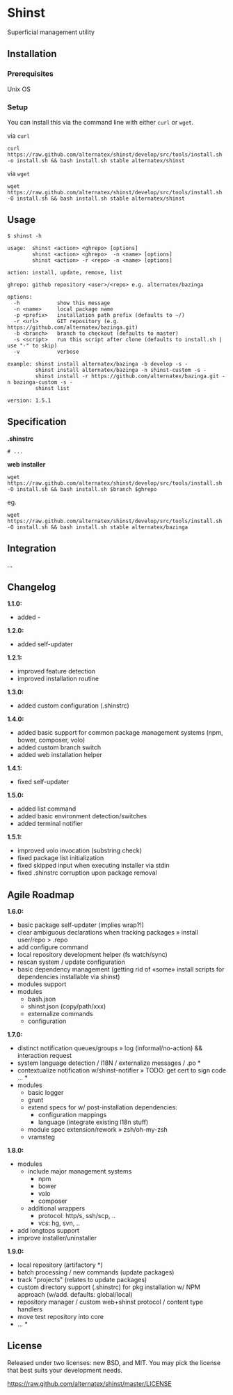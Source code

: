 Shinst
=============

Superficial management utility

Installation
------------

### Prerequisites

Unix OS

### Setup

You can install this via the command line with either `curl` or `wget`.

via `curl`

`curl https://raw.github.com/alternatex/shinst/develop/src/tools/install.sh -o install.sh && bash install.sh stable alternatex/shinst`

via `wget`

`wget https://raw.github.com/alternatex/shinst/develop/src/tools/install.sh -O install.sh && bash install.sh stable alternatex/shinst`

Usage
-------------

```shell
$ shinst -h

usage:  shinst <action> <ghrepo> [options]
        shinst <action> <ghrepo>  -n <name> [options]
        shinst <action> -r <repo> -n <name> [options]

action: install, update, remove, list

ghrepo: github repository <user>/<repo> e.g. alternatex/bazinga

options:
  -h            show this message        
  -n <name>     local package name
  -p <prefix>   installation path prefix (defaults to ~/)
  -r <url>      GIT repository (e.g. https://github.com/alternatex/bazinga.git)
  -b <branch>   branch to checkout (defaults to master)
  -s <script>   run this script after clone (defaults to install.sh | use "-" to skip)
  -v            verbose

example: shinst install alternatex/bazinga -b develop -s -
         shinst install alternatex/bazinga -n shinst-custom -s -
         shinst install -r https://github.com/alternatex/bazinga.git -n bazinga-custom -s -
         shinst list

version: 1.5.1
```

Specification
-------------

**.shinstrc**

```shell
# ...
```

**web installer**

`wget https://raw.github.com/alternatex/shinst/develop/src/tools/install.sh -O install.sh && bash install.sh $branch $ghrepo`

eg.

`wget https://raw.github.com/alternatex/shinst/develop/src/tools/install.sh -O install.sh && bash install.sh stable alternatex/bazinga`

Integration
-----------
...

Changelog
-------------
**1.1.0:**
- added -

**1.2.0:**
- added self-updater

**1.2.1:**
- improved feature detection
- improved installation routine

**1.3.0:**
- added custom configuration (.shinstrc)

**1.4.0:**
- added basic support for common package management systems (npm, bower, composer, volo)
- added custom branch switch
- added web installation helper

**1.4.1:**
- fixed self-updater

**1.5.0:**
- added list command
- added basic environment detection/switches
- added terminal notifier

**1.5.1:**
- improved volo invocation (substring check)
- fixed package list initialization
- fixed skipped input when executing installer via stdin
- fixed .shinstrc corruption upon package removal

Agile Roadmap
-------------
**1.6.0:**
- basic package self-updater (implies wrap?!)
- clear ambiguous declarations when tracking packages » install user/repo > .repo
- add configure command  
- local repository development helper (fs watch/sync)
- rescan system / update configuration 
- basic dependency management (getting rid of «some» install scripts for dependencies installable via shinst)
- modules support
- modules
  - bash.json
  - shinst.json (copy/path/xxx)
  - externalize commands 
  - configuration 

**1.7.0:**
- distinct notification queues/groups » log (informal/no-action) && interaction request 
- system language detection / l18N / externalize messages / .po \*
- contextualize notification w/shinst-notifier » TODO: get cert to sign code ... * 
- modules
  - basic logger
  - grunt 
  - extend specs for w/ post-installation dependencies:
      - configuration mappings
      - language (integrate existing l18n stuff)
  - module spec extension/rework » zsh/oh-my-zsh  
  - vramsteg  

**1.8.0:**
- modules
  - include major management systems 
      - npm
      - bower
      - volo
      - composer
  - additional wrappers
      - protocol: http/s, ssh/scp, ..
      - vcs: hg, svn, ..      
- add longtops support
- improve installer/uninstaller

**1.9.0:**
- local repository (artifactory \*)
- batch processing / new commands (update packages)
- track "projects" (relates to update packages)
- custom directory support (.shinstrc) for pkg installation w/ NPM approach (w/add. defaults: global/local)
- repository manager / custom web+shinst protocol / content type handlers
- move test repository into core
- ... *

License
-------------
Released under two licenses: new BSD, and MIT. You may pick the
license that best suits your development needs.

https://raw.github.com/alternatex/shinst/master/LICENSE

